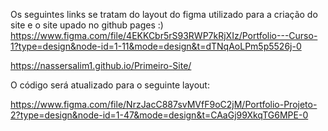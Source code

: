 Os seguintes links se tratam do layout do figma utilizado para a criação do site e o site upado no github pages :)
https://www.figma.com/file/4EKKCbr5rS93RWP7kRjXIz/Portfolio---Curso-1?type=design&node-id=1-11&mode=design&t=dTNqAoLPm5p5526j-0

https://nassersalim1.github.io/Primeiro-Site/

O código será atualizado para o seguinte layout:

https://www.figma.com/file/NrzJacC887svMVfF9oC2jM/Portfolio-Projeto-2?type=design&node-id=1-47&mode=design&t=CAaGj99XkqTG6MPE-0
